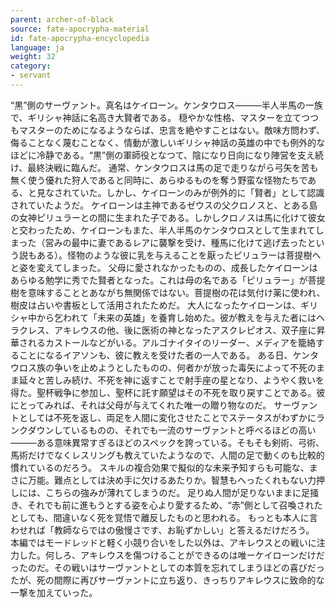```yaml
---
parent: archer-of-black
source: fate-apocrypha-material
id: fate-apocrypha-encyclopedia
language: ja
weight: 32
category:
- servant
---
```


“黒”側のサーヴァント。真名はケイローン。ケンタウロス―――半人半馬の一族で、ギリシャ神話に名高き大賢者である。
穏やかな性格、マスターを立てつつもマスターのためになるようならば、忠言を絶やすことはない。敵味方問わず、侮ることなく蔑むことなく、情動が激しいギリシャ神話の英雄の中でも例外的なほどに冷静である。“黒”側の軍師役となつて、陰になり日向になり陣営を支え続け、最終決戦に臨んだ。
通常、ケンタウロスは馬の足で走りながら弓矢を苦も無く使う優れた狩人であると同時に、あらゆるものを奪う野蛮な怪物たちである、と見なされていた。しかし、ケイローンのみが例外的に「賢者」として認識されていたようだ。
ケイローンは主神であるゼウスの父クロノスと、とある島の女神ピリュラーとの間に生まれた子である。しかしクロノスは馬に化けて彼女と交わったため、ケイローンもまた、半人半馬のケンタウロスとして生まれてしまった（営みの最中に妻であるレアに襲撃を受け、種馬に化けて逃げ去ったという説もある）。怪物のような彼に乳を与えることを厭ったピリュラーは菩提樹へと姿を変えてしまった。
父母に愛されなかったものの、成長したケイローンはあらゆる勉学に秀でた賢者となった。これは母の名である「ピリュラー」が菩提樹を意味することとあながち無関係ではない。菩提樹の花は気付け薬に使われ、樹皮は占いや書板として活用されたためだ。
大人になったケイローンは、ギリシャ中から乞われて「未来の英雄」を養育し始めた。彼が教えを与えた者にはヘラクレス、アキレウスの他、後に医術の神となったアスクレピオス、双子座に昇華されるカストールなどがいる。アルゴナイタイのリーダー、メディアを籠絡することになるイアソンも、彼に教えを受けた者の一人である。
ある日、ケンタウロス族の争いを止めようとしたものの、何者かが放った毒矢によって不死のまま延々と苦しみ続け、不死を神に返すことで射手座の星となり、ようやく救いを得た。聖杯戦争に参加し、聖杯に託す願望はその不死を取り戻すことである。彼にとってみれば、それは父母が与えてくれた唯一の贈り物なのだ。
サーヴァントとしては不死を返し、両足を人間に変化させたことでステータスがわずかにランクダウンしているものの、それでも一流のサーヴァントと呼べるほどの高い―――ある意味異常すぎるほどのスペックを誇っている。そもそも剣術、弓術、馬術だけでなくレスリングも教えていたようなので、人間の足で動くのも比較的慣れているのだろう。
スキルの複合効果で擬似的な未来予知すらも可能な、まさに万能。難点としては決め手に欠けるあたりか。智慧もへったくれもない力押しには、こちらの強みが薄れてしまうのだ。
足りぬ人間が足りないままに足掻き、それでも前に進もうとする姿を心より愛するため、“赤”側として召喚されたとしても、間違いなく死を覚悟で離反したものと思われる。
もっとも本人に言わせれば「教師ならではの傲慢さです、お恥ずかしい」と答えるだけだろう。
本編ではモードレッドと軽く小競り合いをした以外は、アキレウスとの戦いに注力した。何しろ、アキレウスを傷つけることができるのは唯ーケイローンだけだったのだ。その戦いはサーヴァントとしての本質を忘れてしまうほどの喜びだったが、死の間際に再びサーヴァントに立ち返り、きっちりアキレウスに致命的な一撃を加えていった。
